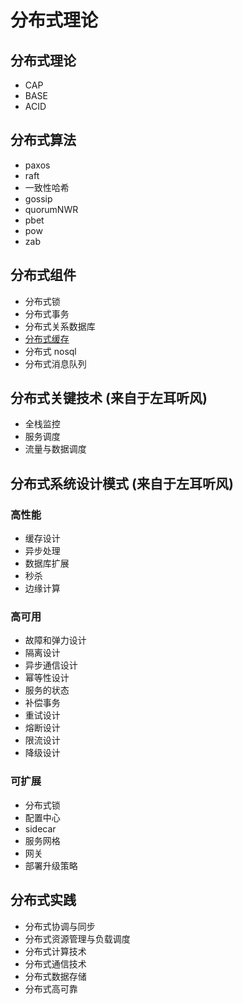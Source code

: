 <!--
 * @Author: shgopher shgopher@gmail.com
 * @Date: 2024-09-14 13:02:10
 * @LastEditors: shgopher shgopher@gmail.com
 * @LastEditTime: 2024-10-15 15:37:40
 * @FilePath: /luban/系统设计基础/分布式理论/README.md
 * @Description: 
 * 
 * Copyright (c) 2024 by shgopher, All Rights Reserved. 
-->
# 分布式理论
## 分布式理论
- CAP
- BASE
- ACID
## 分布式算法
- paxos
- raft
- 一致性哈希
- gossip
- quorumNWR
- pbet
- pow
- zab
## 分布式组件
- 分布式锁
- 分布式事务
- 分布式关系数据库
- [分布式缓存](./分布式缓存/README.md)
- 分布式 nosql
- 分布式消息队列
## 分布式关键技术 (来自于左耳听风)
- 全栈监控
- 服务调度
- 流量与数据调度
## 分布式系统设计模式 (来自于左耳听风)
### 高性能
- 缓存设计
- 异步处理
- 数据库扩展
- 秒杀
- 边缘计算
### 高可用
- 故障和弹力设计
- 隔离设计
- 异步通信设计
- 幂等性设计
- 服务的状态
- 补偿事务
- 重试设计
- 熔断设计
- 限流设计
- 降级设计
### 可扩展
- 分布式锁
- 配置中心
- sidecar
- 服务网格
- 网关
- 部署升级策略
## 分布式实践
- 分布式协调与同步
- 分布式资源管理与负载调度
- 分布式计算技术
- 分布式通信技术
- 分布式数据存储
- 分布式高可靠